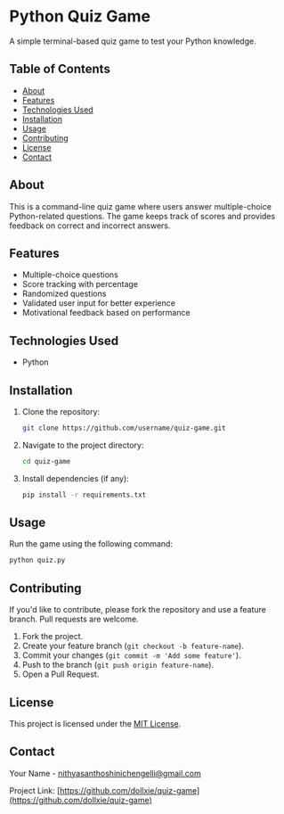 # Python Quiz Game

A simple terminal-based quiz game to test your Python knowledge.

## Table of Contents
- [About](#about)
- [Features](#features)
- [Technologies Used](#technologies-used)
- [Installation](#installation)
- [Usage](#usage)
- [Contributing](#contributing)
- [License](#license)
- [Contact](#contact)

## About

This is a command-line quiz game where users answer multiple-choice Python-related questions. The game keeps track of scores and provides feedback on correct and incorrect answers.

## Features

- Multiple-choice questions
- Score tracking with percentage
- Randomized questions
- Validated user input for better experience
- Motivational feedback based on performance

## Technologies Used

- Python

## Installation

1. Clone the repository:
   ```bash
   git clone https://github.com/username/quiz-game.git
   ```
2. Navigate to the project directory:
   ```bash
   cd quiz-game
   ```
3. Install dependencies (if any):
   ```bash
   pip install -r requirements.txt
   ```

## Usage

Run the game using the following command:
```bash
python quiz.py
```

## Contributing

If you'd like to contribute, please fork the repository and use a feature branch. Pull requests are welcome.

1. Fork the project.
2. Create your feature branch (`git checkout -b feature-name`).
3. Commit your changes (`git commit -m 'Add some feature'`).
4. Push to the branch (`git push origin feature-name`).
5. Open a Pull Request.

## License

This project is licensed under the [MIT License](LICENSE).

## Contact

Your Name - [nithyasanthoshinichengelli@gmail.com](mailto:nithyasanthoshinichengelli@gmail.com)

Project Link: [https://github.com/dollxie/quiz-game](https://github.com/dollxie/quiz-game)

